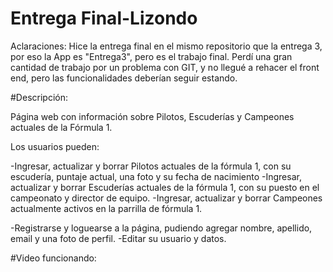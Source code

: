 # Entrega Final-Lizondo

Aclaraciones: 
Hice la entrega final en el mismo repositorio que la entrega 3, por eso la App es "Entrega3", pero es el trabajo final.
Perdí una gran cantidad de trabajo por un problema con GIT, y no llegué a rehacer el front end, pero las funcionalidades deberían seguir estando.

#Descripción:

Página web con información sobre Pilotos, Escuderías y Campeones actuales de la Fórmula 1.

Los usuarios pueden:

-Ingresar, actualizar y borrar Pilotos actuales de la fórmula 1, con su escudería, puntaje actual, una foto y su fecha de nacimiento
-Ingresar, actualizar y borrar Escuderías actuales de la fórmula 1, con su puesto en el campeonato y director de equipo.
-Ingresar, actualizar y borrar Campeones actualmente activos en la parrilla de fórmula 1.

-Registrarse y loguearse a la página, pudiendo agregar nombre, apellido, email y una foto de perfil.
-Editar su usuario y datos.

#Video funcionando:

